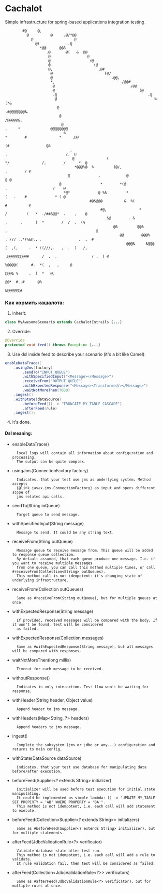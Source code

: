 <h1>Cachalot</h1>
 
 Simple infrastructure for spring-based applications integration testing.
 
                                                                                                                                 
            #@     @,                                                                                                            
              @          @     .@/*@@                                                                                            
                @                   @                                                                                            
                  @(             .@                                                                                              
                    *@@      @@&                                                                                                 
                       .@       @(   &  @@                                                                                       
                        @                 @                                                                                      
                        @                  /@                                                                                    
                        @                    (@                                                                                  
                        @,                     ,@#                                                                               
                         @                        (@/                                                                            
                         @                           .@@,                                                                        
                         *,                               /@@#                                                                   
                          @                                   /@@                                                                
                          @                                       (@                                                             
                          .@                                          .@                                                         
                           @                                             %(*&                                                    
                            @                                                     .#@@@@@@@&.                                    
                             @                                                                /@@@@@&.                           
                              @                                                ,     *              @@@@@@@@                     
                               %                                              *        #               *     .@@                 
                                                                                              (#                 @&              
                                  ,                                                ,                           /,  @             
                                   @               (                           */               /,        /      *  @            
                                    *@@@%@  %         (@/,                                                .        / @           
                                 @             ,            @                                                      @ @           
                             @                  *        *(@                              .                     /    @           
                               *@*             @ %&         *                             (   .    #             * ( @           
                                           #@&@@@          &  %(                                          #          @           
                                                #@,               *             /         (   *  ./##&@@*  .    ,    @           
                                                   &@        . &                 ,      .      (  *        /  /  .  (%           
                                                      @&         @@&      ,                                         @            
                                                         @@        @@@%    . /// .,*(%&@., ,                 ,  ,  #             
                                                            @@@&     &@@@     (  ,(,     .  * ((///,.   ,  .  (   /,             
                                                                  ,@@@@@@@@@#      /  ,  ,                / ,  ( @               
                                                                                  %@@@@(      #.  *(  ,   ,     @                
                                                                                         @@@& %     .  (  *   @,                 
                                                                                             @@*  #,.#      @%                   
                                                                                                  &@@@@@@#                       
 
 <h3>Как кормить кашалота:</h3>
 
 1. Inherit:     
```java 
class MyAwesomeScenario extends CachalotEntrails {...}
```
 2. Override:
```java        
@Override
protected void feed() throws Exception {...}
``` 
 3. Use dsl inside feed to describe your scenario (it's a bit like Camel):
```java    
enableDataTrace()
    .usingJms(factory)
        .sendTo("INPUT_QUEUE")
        .withSpecifiedInput("<Message></Message>")
        .receiveFrom("OUTPUT_QUEUE")
        .withExpectedResponse("<Message><Transformed/></Message>")
        .waitNotMoreThen(7000)
    .ingest()
    .withState(dataSource)
        .beforeFeed(() -> "TRUNCATE MY_TABLE CASCADE")
        .afterFeed(rule)
    .ingest();
```
        
 
 4. It's done.
 
 <h4>Dsl meaning:</h4>
 
* enableDataTrace()  
    
        local logs will contain all information about configuration and processing.
        The output can be quite complex.   
* usingJms(ConnectionFactory factory)

        Indicates, that your test use jms as underlying system. Method accepts 
        {@link javax.jms.ConnectionFactory} as input and opens different scope of 
        jms related api calls.
* sendTo(String inQueue)  
         
        Target queue to send message.
* withSpecifiedInput(String message)   
         
        Message to send. It could be any string text.
* receiveFrom(String outQueue)  
         
        Message queue to receive message from. This queue will be added to response queue collection.
        By default assumed, that each queue produce one message. I.e. if you want to receive multiple messages
        from one queue, you can call this method multiple times, or call #receiveFrom(Collection<String> outQueues).
        This method call is not idempotent: it's changing state of underlying infrastructure.
* receiveFrom(Collection<String> outQueues)  

        Same as #receiveFrom(String outQueue), but for multiple queues at once.
* withExpectedResponse(String message)
         
        If provided, received messages will be compared with the body. If it won't be found, test will be considered
        as failed.
* withExpectedResponse(Collection<String> messages)
        
        Same as #withExpectedResponse(String message), but all messages will be compared with responses.
* waitNotMoreThen(long millis)  
        
        Timeout for each message to be received.
* withoutResponse()  
        
        Indicates in-only interaction. Test flow won't be waiting for response.
* withHeader(String header, Object value)  
        
        Append header to jms message.
* withHeaders(Map<String, ?> headers)  
        
        Append headers to jms message.
* ingest()  

        Complete the subsystem (jms or jdbc or any...) configuration and returns to main config.
* withState(DataSource dataSource)  
       
        Indicates, that your test use database for manipulating data before/after execution.
* beforeFeed(Supplier<? extends String> initializer)  
       
        Initializer will be used before test execution for initial state manipulating.
        It could be implemented as simple lambda: () -> "UPDATE MY_TABLE SET PROPERTY = 'AB' WHERE PROPERTY = 'BA'".
        This method is not idempotent, i.e. each call will add statement to execute.
* beforeFeed(Collection<Supplier<? extends String>> initializers)  
         
        Same as #beforeFeed(Supplier<? extends String> initializer), but for multiple statements.
* afterFeed(JdbcValidationRule<?> verificator)  

        Validate database state after test run.
        This method is not idempotent, i.e. each call will add a rule to validate.
        It rule validation fail, then test will be considered as failed.
* afterFeed(Collection<JdbcValidationRule<?>> verificators)  
        
        Same as #afterFeed(JdbcValidationRule<?> verificator), but for multiple rules at once.
          
          
